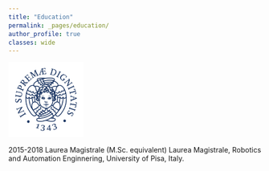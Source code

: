 ```yaml
---
title: "Education"
permalink: _pages/education/
author_profile: true
classes: wide
---
```


<img src="/assets/images/unipi_logo.jpg" alt="Unipi logo" style="width:150px">

2015-2018 Laurea Magistrale (M.Sc. equivalent)
Laurea Magistrale, Robotics and Automation Enginnering, University of Pisa, Italy. 